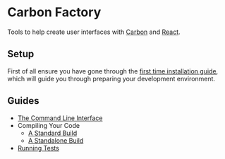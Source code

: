 # Carbon Factory

Tools to help create user interfaces with [Carbon](https://github.com/sage/carbon) and [React](http://facebook.github.io/react/).

## Setup

First of all ensure you have gone through the [first time installation guide](docs/first-time-installation), which will guide you through preparing your development environment.

## Guides

* [The Command Line Interface](docs/command-line-interface.md)
* Compiling Your Code
  * [A Standard Build](docs/standard-build.md)
  * [A Standalone Build](docs/standalone-build.md)
* [Running Tests](docs/running-tests.md)
